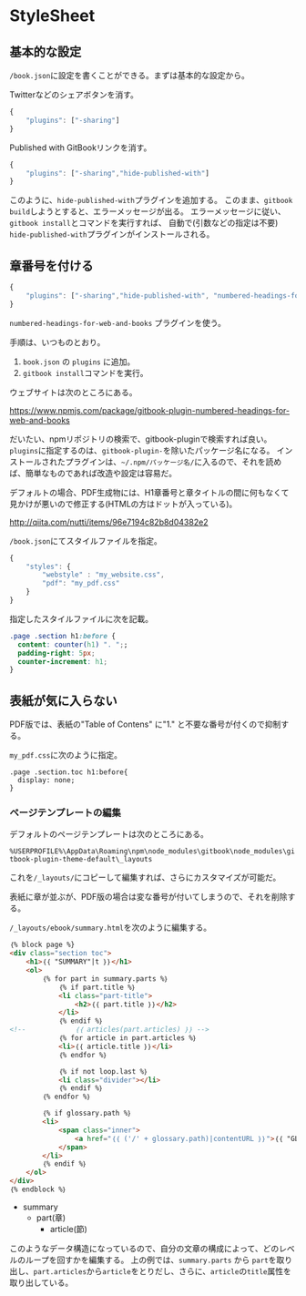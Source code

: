 # StyleSheet

## 基本的な設定

`/book.json`に設定を書くことができる。まずは基本的な設定から。

Twitterなどのシェアボタンを消す。
```javascript
{
    "plugins": ["-sharing"]
}
```

Published with GitBookリンクを消す。

```javascript
{
    "plugins": ["-sharing","hide-published-with"]
}
```

このように、`hide-published-with`プラグインを追加する。
このまま、`gitbook build`しようとすると、エラーメッセージが出る。
エラーメッセージに従い、`gitbook install`とコマンドを実行すれば、
自動で(引数などの指定は不要) `hide-published-with`プラグインがインストールされる。

## 章番号を付ける

```javascript
{
    "plugins": ["-sharing","hide-published-with", "numbered-headings-for-web-and-books"]
}
```
`numbered-headings-for-web-and-books` プラグインを使う。

手順は、いつものとおり。

1. `book.json` の `plugins` に追加。
2. `gitbook install`コマンドを実行。

ウェブサイトは次のところにある。

https://www.npmjs.com/package/gitbook-plugin-numbered-headings-for-web-and-books

だいたい、npmリポジトリの検索で、gitbook-pluginで検索すれば良い。
`plugins`に指定するのは、`gitbook-plugin-`を除いたパッケージ名になる。
インストールされたプラグインは、`~/.npm/パッケージ名/`に入るので、それを読めば、簡単なものであれば改造や設定は容易だ。

デフォルトの場合、PDF生成物には、H1章番号と章タイトルの間に何もなくて見かけが悪いので修正する(HTMLの方はドットが入っている)。

http://qiita.com/nutti/items/96e7194c82b8d04382e2

`/book.json`にてスタイルファイルを指定。

```javascript
{
    "styles": {
        "webstyle" : "my_website.css",
        "pdf": "my_pdf.css"
    }
}
```

指定したスタイルファイルに次を記載。

```css
.page .section h1:before {
  content: counter(h1) ". ";;
  padding-right: 5px;
  counter-increment: h1;
}

```

## 表紙が気に入らない

PDF版では、表紙の"Table of Contens" に"1." と不要な番号が付くので抑制する。

`my_pdf.css`に次のように指定。

```
.page .section.toc h1:before{
  display: none;
}
```

### ページテンプレートの編集

デフォルトのページテンプレートは次のところにある。

`%USERPROFILE%\AppData\Roaming\npm\node_modules\gitbook\node_modules\gitbook-plugin-theme-default\_layouts`

これを`/_layouts/`にコピーして編集すれば、さらにカスタマイズが可能だ。

表紙に章が並ぶが、PDF版の場合は変な番号が付いてしまうので、それを削除する。

`/_layouts/ebook/summary.html`を次のように編集する。

```html
｛% block page %}
<div class="section toc">
    <h1>｛｛ "SUMMARY"|t ｝｝</h1>
    <ol>
        ｛% for part in summary.parts %｝
            ｛% if part.title %｝
            <li class="part-title">
                <h2>｛｛ part.title ｝｝</h2>
            </li>
            ｛% endif %｝
<!--            ｛｛ articles(part.articles) ｝｝ -->
            ｛% for article in part.articles %｝
            <li>｛｛ article.title ｝｝</li>
            ｛% endfor %｝

            ｛% if not loop.last %｝
            <li class="divider"></li>
            ｛% endif %｝
        ｛% endfor %｝

        ｛% if glossary.path %｝
        <li>
            <span class="inner">
                <a href="｛｛ ('/' + glossary.path)|contentURL ｝｝">｛｛ "GLOSSARY"|t ｝｝</a>
            </span>
        </li>
        ｛% endif %｝
    </ol>
</div>
｛% endblock %｝
```

* summary
    + part(章)
        - article(節)

このようなデータ構造になっているので、自分の文章の構成によって、どのレベルのループを回すかを編集する。
上の例では、`summary.parts` から `part`を取り出し、`part.articles`から`article`をとりだし、さらに、`article`の`title`属性を取り出している。


